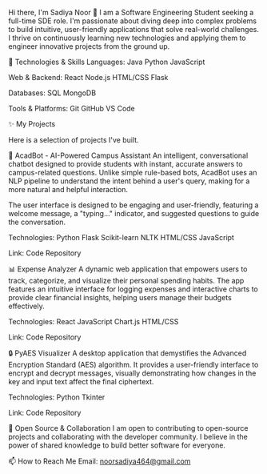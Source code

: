 Hi there, I'm Sadiya Noor 👋
I am a Software Engineering Student seeking a full-time SDE role. I'm passionate about diving deep into complex problems to build intuitive, user-friendly applications that solve real-world challenges. I thrive on continuously learning new technologies and applying them to engineer innovative projects from the ground up.

🔧 Technologies & Skills
Languages: Java Python JavaScript

Web & Backend: React Node.js HTML/CSS Flask

Databases: SQL MongoDB

Tools & Platforms: Git GitHub VS Code 

✨ My Projects

Here is a selection of projects I've built.

🤖 AcadBot - AI-Powered Campus Assistant
An intelligent, conversational chatbot designed to provide students with instant, accurate answers to campus-related questions. Unlike simple rule-based bots, AcadBot uses an NLP pipeline to understand the intent behind a user's query, making for a more natural and helpful interaction.

The user interface is designed to be engaging and user-friendly, featuring a welcome message, a "typing..." indicator, and suggested questions to guide the conversation.

Technologies: Python Flask Scikit-learn NLTK HTML/CSS JavaScript

Link: Code Repository

📊 Expense Analyzer
A dynamic web application that empowers users to track, categorize, and visualize their personal spending habits. The app features an intuitive interface for logging expenses and interactive charts to provide clear financial insights, helping users manage their budgets effectively.

Technologies: React JavaScript Chart.js HTML/CSS

Link: Code Repository

🔒 PyAES Visualizer
A desktop application that demystifies the Advanced Encryption Standard (AES) algorithm. It provides a user-friendly interface to encrypt and decrypt messages, visually demonstrating how changes in the key and input text affect the final ciphertext.

Technologies: Python Tkinter

Link: Code Repository

🤝 Open Source & Collaboration
I am open to contributing to open-source projects and collaborating with the developer community. I believe in the power of shared knowledge to build better software for everyone.

📫 How to Reach Me
Email: noorsadiya464@gmail.com
